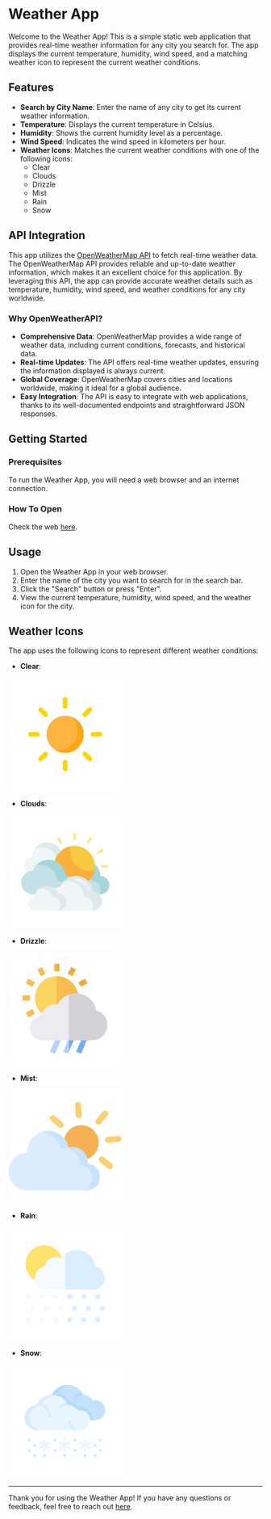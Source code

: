 # Weather App

Welcome to the Weather App! This is a simple static web application that
provides real-time weather information for any city you search for.
The app displays the current temperature, humidity, wind speed, and
a matching weather icon to represent the current weather conditions.

## Features

- **Search by City Name**: Enter the name of any city to get its current weather
information.
- **Temperature**: Displays the current temperature in Celsius.
- **Humidity**: Shows the current humidity level as a percentage.
- **Wind Speed**: Indicates the wind speed in kilometers per hour.
- **Weather Icons**: Matches the current weather conditions with one of the
following icons:
  - Clear
  - Clouds
  - Drizzle
  - Mist
  - Rain
  - Snow

## API Integration

This app utilizes the [OpenWeatherMap API](https://openweathermap.org/api) to fetch real-time weather data.
The OpenWeatherMap API provides reliable and up-to-date weather information,
which makes it an excellent choice for this application.
By leveraging this API, the app can provide accurate weather details such as
temperature, humidity, wind speed, and weather conditions for any city worldwide.

### Why OpenWeatherAPI?

- **Comprehensive Data**:
OpenWeatherMap provides a wide range of weather data, including current conditions, forecasts, and historical data.
- **Real-time Updates**:
The API offers real-time weather updates, ensuring the information displayed is always current.
- **Global Coverage**:
OpenWeatherMap covers cities and locations worldwide, making it ideal for a global audience.
- **Easy Integration**:
The API is easy to integrate with web applications, thanks to its well-documented endpoints and straightforward JSON responses.


## Getting Started

### Prerequisites

To run the Weather App, you will need a web browser and an internet connection.

### How To Open

Check the web [here](https://pawlitka.github.io/WeatherApp/).

## Usage

1. Open the Weather App in your web browser.
1. Enter the name of the city you want to search for in the search bar.
1. Click the "Search" button or press "Enter".
1. View the current temperature, humidity, wind speed, and the weather icon for the city.

## Weather Icons

The app uses the following icons to represent different weather conditions:

- **Clear**:

![Clear weather icon](/img/clear.png)

- **Clouds**:

![Clouds weather icon](/img/clouds.png)

- **Drizzle**:

![Drizzle weather icon](/img/drizzle.png)

- **Mist**:

![Mist weather icon](/img/mist.png)

- **Rain**:

![Rain weather icon](/img/rain.png)

- **Snow**:

![Snow weather icon](/img/snow.png)

---

Thank you for using the Weather App!
If you have any questions or feedback, feel free to reach out [here](https://www.linkedin.com/in/pawel-kapusta-dev).


